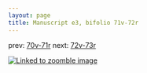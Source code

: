```yaml
---
layout: page
title: Manuscript e3, bifolio 71v-72r
---
```


prev: [70v-71r](../70v-71r/) next: [72v-73r](../72v-73r/)



[![Linked to zoomble image](http://www.homermultitext.org/iipsrv?IIIF=/project/homer/pyramidal/deepzoom/hmt/e3bifolio/v1/E3_71v_72r.tif/full/2000,/0/default.jpg)](http://www.homermultitext.org/ict2/?urn=urn:cite2:hmt:e3bifolio.v1:E3_71v_72r)

